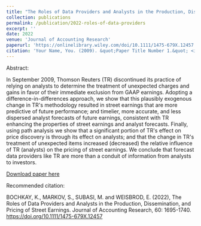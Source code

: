 ```yaml
---
title: "The Roles of Data Providers and Analysts in the Production, Dissemination, and Pricing of Street Earnings"
collection: publications
permalink: /publication/2022-roles-of-data-providers
excerpt: ''
date: 2022
venue: 'Journal of Accounting Research'
paperurl: 'https://onlinelibrary.wiley.com/doi/10.1111/1475-679X.12457'
citation: 'Your Name, You. (2009). &quot;Paper Title Number 1.&quot; <i>Journal 1</i>. 1(1).'
---
```

Abstract:

In September 2009, Thomson Reuters (TR) discontinued its practice of relying on analysts to determine the treatment of unexpected charges and gains in favor of their immediate exclusion from GAAP earnings. Adopting a difference-in-differences approach, we show that this plausibly exogenous change in TR's methodology resulted in street earnings that are more predictive of future performance; and timelier, more accurate, and less dispersed analyst forecasts of future earnings, consistent with TR enhancing the properties of street earnings and analyst forecasts. Finally, using path analysis we show that a significant portion of TR's effect on price discovery is through its effect on analysts; and that the change in TR's treatment of unexpected items increased (decreased) the relative influence of TR (analysts) on the pricing of street earnings. We conclude that forecast data providers like TR are more than a conduit of information from analysts to investors.

[Download paper here](https://onlinelibrary.wiley.com/doi/10.1111/1475-679X.12457)

Recommended citation: 

BOCHKAY, K., MARKOV, S., SUBASI, M. and WEISBROD, E. (2022), The Roles of Data Providers and Analysts in the Production, Dissemination, and Pricing of Street Earnings. Journal of Accounting Research, 60: 1695-1740. https://doi.org/10.1111/1475-679X.12457
